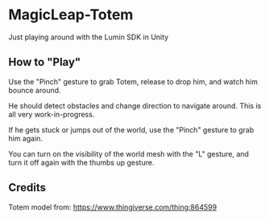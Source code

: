 # MagicLeap-Totem

Just playing around with the Lumin SDK in Unity

## How to "Play"

Use the "Pinch" gesture to grab Totem, release to drop him, and watch him bounce around.

He should detect obstacles and change direction to navigate around. This is all very work-in-progress.

If he gets stuck or jumps out of the world, use the "Pinch" gesture to grab him again.

You can turn on the visibility of the world mesh with the "L" gesture, and turn it off again with the thumbs up gesture.

## Credits

Totem model from: https://www.thingiverse.com/thing:864599